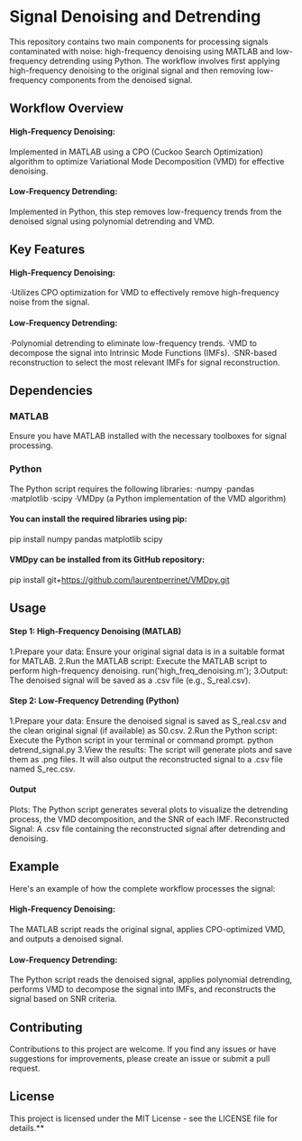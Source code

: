 # Signal Denoising and Detrending
This repository contains two main components for processing signals contaminated with noise: high-frequency denoising using MATLAB and low-frequency detrending using Python. The workflow involves first applying high-frequency denoising to the original signal and then removing low-frequency components from the denoised signal.

## Workflow Overview
#### High-Frequency Denoising: 
Implemented in MATLAB using a CPO (Cuckoo Search Optimization) algorithm to optimize Variational Mode Decomposition (VMD) for effective denoising.
#### Low-Frequency Detrending: 
Implemented in Python, this step removes low-frequency trends from the denoised signal using polynomial detrending and VMD.
## Key Features
#### High-Frequency Denoising:
·Utilizes CPO optimization for VMD to effectively remove high-frequency noise from the signal.
#### Low-Frequency Detrending:
·Polynomial detrending to eliminate low-frequency trends.
·VMD to decompose the signal into Intrinsic Mode Functions (IMFs).
·SNR-based reconstruction to select the most relevant IMFs for signal reconstruction.
## Dependencies
### MATLAB
Ensure you have MATLAB installed with the necessary toolboxes for signal processing.
### Python
The Python script requires the following libraries:
·numpy
·pandas
·matplotlib
·scipy
·VMDpy (a Python implementation of the VMD algorithm)
#### You can install the required libraries using pip:
pip install numpy pandas matplotlib scipy
#### VMDpy can be installed from its GitHub repository:
pip install git+https://github.com/laurentperrinet/VMDpy.git
## Usage
#### Step 1: High-Frequency Denoising (MATLAB)
1.Prepare your data: Ensure your original signal data is in a suitable format for MATLAB.
2.Run the MATLAB script: Execute the MATLAB script to perform high-frequency denoising.
run('high_freq_denoising.m');
3.Output: The denoised signal will be saved as a .csv file (e.g., S_real.csv).
#### Step 2: Low-Frequency Detrending (Python)
1.Prepare your data: Ensure the denoised signal is saved as S_real.csv and the clean original signal (if available) as S0.csv.
2.Run the Python script: Execute the Python script in your terminal or command prompt.
python detrend_signal.py
3.View the results: The script will generate plots and save them as .png files. It will also output the reconstructed signal to a .csv file named S_rec.csv.
#### Output
Plots: The Python script generates several plots to visualize the detrending process, the VMD decomposition, and the SNR of each IMF.
Reconstructed Signal: A .csv file containing the reconstructed signal after detrending and denoising.
## Example
Here's an example of how the complete workflow processes the signal:
#### High-Frequency Denoising:
The MATLAB script reads the original signal, applies CPO-optimized VMD, and outputs a denoised signal.
#### Low-Frequency Detrending:
The Python script reads the denoised signal, applies polynomial detrending, performs VMD to decompose the signal into IMFs, and reconstructs the signal based on SNR criteria.
## Contributing
Contributions to this project are welcome. If you find any issues or have suggestions for improvements, please create an issue or submit a pull request.
## License
This project is licensed under the MIT License - see the LICENSE file for details.**





